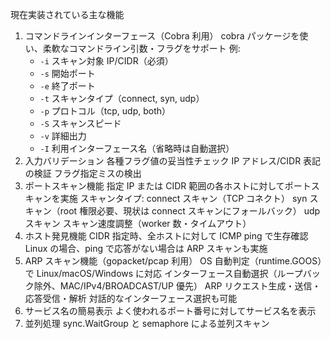 現在実装されている主な機能

1. コマンドラインインターフェース（Cobra 利用）
   cobra パッケージを使い、柔軟なコマンドライン引数・フラグをサポート
   例:
   - `-i` スキャン対象 IP/CIDR（必須）
   - `-s` 開始ポート
   - `-e` 終了ポート
   - `-t` スキャンタイプ（connect, syn, udp）
   - `-p` プロトコル（tcp, udp, both）
   - `-S` スキャンスピード
   - `-v` 詳細出力
   - `-I` 利用インターフェース名（省略時は自動選択）
2. 入力バリデーション
   各種フラグ値の妥当性チェック
   IP アドレス/CIDR 表記の検証
   フラグ指定ミスの検出
3. ポートスキャン機能
   指定 IP または CIDR 範囲の各ホストに対してポートスキャンを実施
   スキャンタイプ:
   connect スキャン（TCP コネクト）
   syn スキャン（root 権限必要、現状は connect スキャンにフォールバック）
   udp スキャン
   スキャン速度調整（worker 数・タイムアウト）
4. ホスト発見機能
   CIDR 指定時、全ホストに対して ICMP ping で生存確認
   Linux の場合、ping で応答がない場合は ARP スキャンも実施
5. ARP スキャン機能（gopacket/pcap 利用）
   OS 自動判定（runtime.GOOS）で Linux/macOS/Windows に対応
   インターフェース自動選択（ループバック除外、MAC/IPv4/BROADCAST/UP 優先）
   ARP リクエスト生成・送信・応答受信・解析
   対話的なインターフェース選択も可能
6. サービス名の簡易表示
   よく使われるポート番号に対してサービス名を表示
7. 並列処理
   sync.WaitGroup と semaphore による並列スキャン
